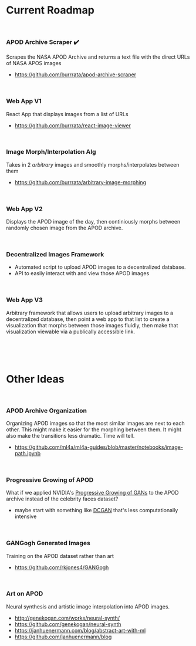 # Current Roadmap

<br>

### APOD Archive Scraper ✔️
Scrapes the NASA APOD Archive and returns a text file with the direct URLs of NASA APOS images
- https://github.com/burrrata/apod-archive-scraper

<br>

### Web App V1 
React App that displays images from a list of URLs
- https://github.com/burrrata/react-image-viewer

<br>

### Image Morph/Interpolation Alg 
Takes in 2 *arbitrary* images and smoothly morphs/interpolates between them
- https://github.com/burrrata/arbitrary-image-morphing

<br>

### Web App V2 
Displays the APOD image of the day, then continiously morphs between randomly chosen image from the APOD archive.

<br>

### Decentralized Images Framework
- Automated script to upload APOD images to a decentralized database.
- API to easily interact with and view those APOD images

<br>

### Web App V3
Arbitrary framework that allows users to upload arbitrary images to a decentralized database, then point a web app to that list to create a visualization that morphs between those images fluidly, then make that visualization viewable via a publically accessible link.

<br>
<br>
<br>

# Other Ideas

<br>

### APOD Archive Organization
Organizing APOD images so that the most similar images are next to each other. This might make it easier for the morphing between them. It might also make the transitions less dramatic. Time will tell.
- https://github.com/ml4a/ml4a-guides/blob/master/notebooks/image-path.ipynb

<br>

### Progressive Growing of APOD 
What if we applied NVIDIA's [Progressive Growing of GANs](https://github.com/tkarras/progressive_growing_of_gans) to the APOD archive instead of the celebrity faces dataset?
- maybe start with something like [DCGAN](https://github.com/Newmu/dcgan_code) that's less computationally intensive

<br>

### GANGogh Generated Images
Training on the APOD dataset rather than art
- https://github.com/rkjones4/GANGogh

<br>

### Art on APOD
Neural synthesis and artistic image interpolation into APOD images.
- http://genekogan.com/works/neural-synth/
- https://github.com/genekogan/neural-synth
- https://janhuenermann.com/blog/abstract-art-with-ml
- https://github.com/janhuenermann/blog

